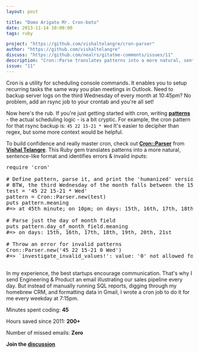 ```yaml
---
layout: post

title: "Domo Arigato Mr. Cron-boto"
date: 2013-11-14 10:00:00
tags: ruby

project: "https://github.com/vishaltelangre/cron-parser"
author: "https://github.com/vishaltelangre"
discuss: "https://github.com/nealrs/gitatme-comments/issues/11"
description: "Cron::Parse translates patterns into a more natural, sentence-like format and identifies errors & invalid inputs."
issue: "11"
---
```

Cron is a utility for scheduling console commands. It enables you to setup recurring tasks the same way you plan meetings in Outlook. Need to backup server logs on the third Wednesday of every month at 10:45pm? No problem, add an rsync job to your crontab and you're all set!

Now here's the rub. If you're just getting started with cron, writing <strong><a href="http://en.wikipedia.org/wiki/Cron#Predefined_scheduling_definitions" target="_blank" title="Cron patterns on Wikipedia">patterns</a></strong> - the actual scheduling logic - is a bit cryptic. For example, the cron pattern for that rsync backup is: `45 22 15-21 * Wed` It's easier to decipher than regex, but some more context would be helpful.

To build confidence and really master cron, check out <strong><a href="{{ page.project }}" target="_blank" title="Cron::Parser on GitHub">Cron::Parser</a></strong> from <strong><a href="{{ page.author }}" target="_blank" title="Vishal Telangre on GitHub">Vishal Telangre</a></strong>. This Ruby gem translates patterns into a more natural, sentence-like format and identifies errors & invalid inputs:

<pre class="prettyprint lang-ruby">
require 'cron'

# Define pattern, parse it, and print the 'humanized' version
# BTW, the third Wednesday of the month falls between the 15th and the 21st
test = '45 22 15-21 * Wed'
pattern = Cron::Parser.new(test)
puts pattern.meaning 
#=> at 45th minute; on 10pm; on days: 15th, 16th, 17th, 18th, 19th, 20th, 21st; every month; on Wednesday

# Parse just the day of month field
puts pattern.day_of_month_field.meaning
#=> on days: 15th, 16th, 17th, 18th, 19th, 20th, 21st

# Throw an error for invalid patterns
Cron::Parser.new('45 22 15-21 0 Wed')
#=> `investigate_invalid_values!': value: '0' not allowed for 'month' field, run: 'Cron::Parser::MonthField.allowed_values' to know valid values (InvalidMonthFieldError)

</pre>

In my experience, the best startups encourage communication. That's why I send Engineering & Product an email illustrating our sales pipeline every day. But instead of manually running SQL reports, digging through my homebrew CRM, and formatting data in Gmail, I wrote a cron job to do it for me every weekday at 7:15pm.

Minutes spent coding: __45__

Hours saved since 2011: __200+__ 

Number of missed emails: __Zero__

<p><strong>Join the <a class = "nodeco" href="{{ page.url }}#comments" title="Discuss this issue of Git @ Me online"><i class="icon-comments icon-large "></i> discussion</a></strong></p>